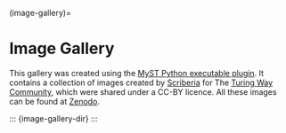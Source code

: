 (image-gallery)=

# Image Gallery

This gallery was created using the [MyST Python executable plugin](https://github.com/sayalaruano/myst-image-gallery). It contains a collection of images created by [Scriberia](https://www.scriberia.co.uk/) for The [Turing Way Community](https://github.com/the-turing-way/the-turing-way), which were shared under a CC-BY licence. All these images can be found at [Zenodo](https://doi.org/10.5281/zenodo.13882307).

::: {image-gallery-dir}
:::